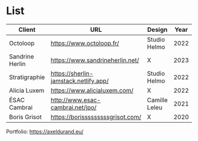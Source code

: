 # List

Client | URL | Design | Year
------------ | ------------- | ------------- | -------------
Octoloop | https://www.octoloop.fr/ | Studio Helmo | 2022
Sandrine Herlin | https://www.sandrineherlin.net/ | X | 2023
Stratigraphie | https://sherlin-jamstack.netlify.app/ | Studio Helmo | 2022
Alicia Luxem | https://www.alicialuxem.com/ | X | 2022
ÉSAC Cambrai | http://www.esac-cambrai.net/jpo/ | Camille Leleu | 2021
Boris Grisot | https://borisssssssssgrisot.com/ | X | 2020


Portfolio: https://axeldurand.eu/

